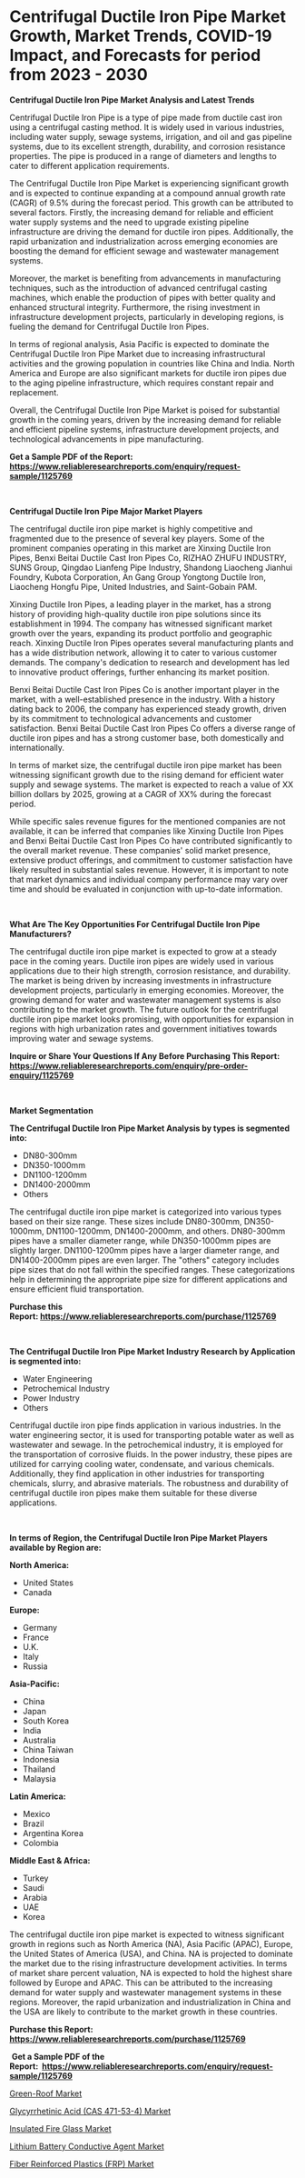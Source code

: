 <p><h1>Centrifugal Ductile Iron Pipe Market Growth, Market Trends, COVID-19 Impact, and Forecasts for period from 2023 - 2030</h1></p><p><strong>Centrifugal Ductile Iron Pipe Market Analysis and Latest Trends</strong></p>
<p><p>Centrifugal Ductile Iron Pipe is a type of pipe made from ductile cast iron using a centrifugal casting method. It is widely used in various industries, including water supply, sewage systems, irrigation, and oil and gas pipeline systems, due to its excellent strength, durability, and corrosion resistance properties. The pipe is produced in a range of diameters and lengths to cater to different application requirements.</p><p>The Centrifugal Ductile Iron Pipe Market is experiencing significant growth and is expected to continue expanding at a compound annual growth rate (CAGR) of 9.5% during the forecast period. This growth can be attributed to several factors. Firstly, the increasing demand for reliable and efficient water supply systems and the need to upgrade existing pipeline infrastructure are driving the demand for ductile iron pipes. Additionally, the rapid urbanization and industrialization across emerging economies are boosting the demand for efficient sewage and wastewater management systems.</p><p>Moreover, the market is benefiting from advancements in manufacturing techniques, such as the introduction of advanced centrifugal casting machines, which enable the production of pipes with better quality and enhanced structural integrity. Furthermore, the rising investment in infrastructure development projects, particularly in developing regions, is fueling the demand for Centrifugal Ductile Iron Pipes.</p><p>In terms of regional analysis, Asia Pacific is expected to dominate the Centrifugal Ductile Iron Pipe Market due to increasing infrastructural activities and the growing population in countries like China and India. North America and Europe are also significant markets for ductile iron pipes due to the aging pipeline infrastructure, which requires constant repair and replacement.</p><p>Overall, the Centrifugal Ductile Iron Pipe Market is poised for substantial growth in the coming years, driven by the increasing demand for reliable and efficient pipeline systems, infrastructure development projects, and technological advancements in pipe manufacturing.</p></p>
<p><strong>Get a Sample PDF of the Report:&nbsp; <a href="https://www.reliableresearchreports.com/enquiry/request-sample/1125769">https://www.reliableresearchreports.com/enquiry/request-sample/1125769</a></strong></p>
<p>&nbsp;</p>
<p><strong>Centrifugal Ductile Iron Pipe Major Market Players</strong></p>
<p><p>The centrifugal ductile iron pipe market is highly competitive and fragmented due to the presence of several key players. Some of the prominent companies operating in this market are Xinxing Ductile Iron Pipes, Benxi Beitai Ductile Cast Iron Pipes Co, RIZHAO ZHUFU INDUSTRY, SUNS Group, Qingdao Lianfeng Pipe Industry, Shandong Liaocheng Jianhui Foundry, Kubota Corporation, An Gang Group Yongtong Ductile Iron, Liaocheng Hongfu Pipe, United Industries, and Saint-Gobain PAM.</p><p>Xinxing Ductile Iron Pipes, a leading player in the market, has a strong history of providing high-quality ductile iron pipe solutions since its establishment in 1994. The company has witnessed significant market growth over the years, expanding its product portfolio and geographic reach. Xinxing Ductile Iron Pipes operates several manufacturing plants and has a wide distribution network, allowing it to cater to various customer demands. The company's dedication to research and development has led to innovative product offerings, further enhancing its market position.</p><p>Benxi Beitai Ductile Cast Iron Pipes Co is another important player in the market, with a well-established presence in the industry. With a history dating back to 2006, the company has experienced steady growth, driven by its commitment to technological advancements and customer satisfaction. Benxi Beitai Ductile Cast Iron Pipes Co offers a diverse range of ductile iron pipes and has a strong customer base, both domestically and internationally.</p><p>In terms of market size, the centrifugal ductile iron pipe market has been witnessing significant growth due to the rising demand for efficient water supply and sewage systems. The market is expected to reach a value of XX billion dollars by 2025, growing at a CAGR of XX% during the forecast period.</p><p>While specific sales revenue figures for the mentioned companies are not available, it can be inferred that companies like Xinxing Ductile Iron Pipes and Benxi Beitai Ductile Cast Iron Pipes Co have contributed significantly to the overall market revenue. These companies' solid market presence, extensive product offerings, and commitment to customer satisfaction have likely resulted in substantial sales revenue. However, it is important to note that market dynamics and individual company performance may vary over time and should be evaluated in conjunction with up-to-date information.</p></p>
<p>&nbsp;</p>
<p><strong>What Are The Key Opportunities For Centrifugal Ductile Iron Pipe Manufacturers?</strong></p>
<p><p>The centrifugal ductile iron pipe market is expected to grow at a steady pace in the coming years. Ductile iron pipes are widely used in various applications due to their high strength, corrosion resistance, and durability. The market is being driven by increasing investments in infrastructure development projects, particularly in emerging economies. Moreover, the growing demand for water and wastewater management systems is also contributing to the market growth. The future outlook for the centrifugal ductile iron pipe market looks promising, with opportunities for expansion in regions with high urbanization rates and government initiatives towards improving water and sewage systems.</p></p>
<p><strong>Inquire or Share Your Questions If Any Before Purchasing This Report: <a href="https://www.reliableresearchreports.com/enquiry/pre-order-enquiry/1125769">https://www.reliableresearchreports.com/enquiry/pre-order-enquiry/1125769</a></strong></p>
<p>&nbsp;</p>
<p><strong>Market Segmentation</strong></p>
<p><strong>The Centrifugal Ductile Iron Pipe Market Analysis by types is segmented into:</strong></p>
<p><ul><li>DN80-300mm</li><li>DN350-1000mm</li><li>DN1100-1200mm</li><li>DN1400-2000mm</li><li>Others</li></ul></p>
<p><p>The centrifugal ductile iron pipe market is categorized into various types based on their size range. These sizes include DN80-300mm, DN350-1000mm, DN1100-1200mm, DN1400-2000mm, and others. DN80-300mm pipes have a smaller diameter range, while DN350-1000mm pipes are slightly larger. DN1100-1200mm pipes have a larger diameter range, and DN1400-2000mm pipes are even larger. The "others" category includes pipe sizes that do not fall within the specified ranges. These categorizations help in determining the appropriate pipe size for different applications and ensure efficient fluid transportation.</p></p>
<p><strong>Purchase this Report:&nbsp;<a href="https://www.reliableresearchreports.com/purchase/1125769">https://www.reliableresearchreports.com/purchase/1125769</a></strong></p>
<p>&nbsp;</p>
<p><strong>The Centrifugal Ductile Iron Pipe Market Industry Research by Application is segmented into:</strong></p>
<p><ul><li>Water Engineering</li><li>Petrochemical Industry</li><li>Power Industry</li><li>Others</li></ul></p>
<p><p>Centrifugal ductile iron pipe finds application in various industries. In the water engineering sector, it is used for transporting potable water as well as wastewater and sewage. In the petrochemical industry, it is employed for the transportation of corrosive fluids. In the power industry, these pipes are utilized for carrying cooling water, condensate, and various chemicals. Additionally, they find application in other industries for transporting chemicals, slurry, and abrasive materials. The robustness and durability of centrifugal ductile iron pipes make them suitable for these diverse applications.</p></p>
<p>&nbsp;</p>
<p><strong>In terms of Region, the Centrifugal Ductile Iron Pipe Market Players available by Region are:</strong></p>
<p>
    <p> <strong> North America: </strong>
        <ul>
            <li>United States</li>
            <li>Canada</li>
        </ul>
        </p> 
    <p> <strong> Europe: </strong>
        <ul>
            <li>Germany</li>
            <li>France</li>
            <li>U.K.</li>
            <li>Italy</li>
            <li>Russia</li>
        </ul>
        </p> 
    <p> <strong> Asia-Pacific: </strong>
        <ul>
            <li>China</li>
            <li>Japan</li>
            <li>South Korea</li>
            <li>India</li>
            <li>Australia</li>
            <li>China Taiwan</li>
            <li>Indonesia</li>
            <li>Thailand</li>
            <li>Malaysia</li>
        </ul>
        </p> 
    <p> <strong> Latin America: </strong>
        <ul>
            <li>Mexico</li>
            <li>Brazil</li>
            <li>Argentina Korea</li>
            <li>Colombia</li>
        </ul>
        </p> 
    <p> <strong> Middle East & Africa: </strong>
        <ul>
            <li>Turkey</li>
            <li>Saudi</li>
            <li>Arabia</li>
            <li>UAE</li>
            <li>Korea</li>
        </ul>
    </p>
    </p>
<p><p>The centrifugal ductile iron pipe market is expected to witness significant growth in regions such as North America (NA), Asia Pacific (APAC), Europe, the United States of America (USA), and China. NA is projected to dominate the market due to the rising infrastructure development activities. In terms of market share percent valuation, NA is expected to hold the highest share followed by Europe and APAC. This can be attributed to the increasing demand for water supply and wastewater management systems in these regions. Moreover, the rapid urbanization and industrialization in China and the USA are likely to contribute to the market growth in these countries.</p></p>
<p><strong>Purchase this Report: <a href="https://www.reliableresearchreports.com/purchase/1125769">https://www.reliableresearchreports.com/purchase/1125769</a></strong></p>
<p>&nbsp;<strong>Get a Sample PDF of the Report:&nbsp;&nbsp;<a href="https://www.reliableresearchreports.com/enquiry/request-sample/1125769">https://www.reliableresearchreports.com/enquiry/request-sample/1125769</a></strong></p>
<p><strong></strong></p>
<p><p><a href="https://github.com/santosh758595/Market-Research-Report-List-2/blob/main/green-roof-market.md">Green-Roof Market</a></p><p><a href="https://github.com/Chiragrp26/Market-Research-Report-List-2/blob/main/glycyrrhetinic-acid-cas-471-53-4-market.md">Glycyrrhetinic Acid (CAS 471-53-4) Market</a></p><p><a href="https://github.com/YashRP12/Market-Research-Report-List-2/blob/main/insulated-fire-glass-market.md">Insulated Fire Glass Market</a></p><p><a href="https://github.com/Chiragrp25/Market-Research-Report-List-2/blob/main/lithium-battery-conductive-agent-market.md">Lithium Battery Conductive Agent Market</a></p><p><a href="https://github.com/AKSHATREPORTPRIME/Market-Research-Report-List-2/blob/main/fiber-reinforced-plastics-frp-market.md">Fiber Reinforced Plastics (FRP) Market</a></p></p>